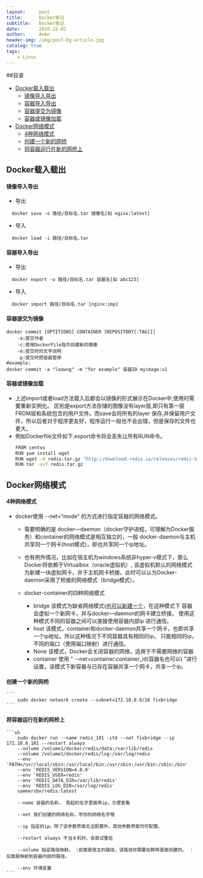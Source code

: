 ```yaml
---
layout:     post
title:      Docker笔记
subtitle:   Docker笔记
date:       2020-12-02
author:     AnAn
header-img: /img/post-bg-article.jpg
catalog: true
tags:
    - Linux
---
```

##目录
- [Docker载入载出](#id001)
  - [镜像导入导出](#id001)
  - [容器导入导出](#id002)
  - [容器提交为镜像](#id003)
  - [容器或镜像加载](#id004)
- [Docker网络模式](#id005)
  - [4种网络模式](#id005)
  - [创建一个新的网桥](#create-brige)
  - [将容器运行在新的网桥上](#id007)

## Docker载入载出
<a name="id001"></a>
#### 镜像导入导出
  - 导出
  ```shell script
    docker save -o 路径/目标名.tar 镜像名[如 nginx:latest] 
  ```
  - 导入
  ```shell script
    docker load -i 路径/目标名.tar
  ```
<a name="id002"></a>
#### 容器导入导出
  - 导出
  ```shell script
    docker export -o 路径/目标名.tar 容器名[如 abc123]  
  ```
  - 导入
  ```shell script
    docker import 路径/目标名.tar [nginx:imp] 
  ```
  <a name="id003"></a>
#### 容器提交为镜像
  ```shell script
  docker commit [OPTITIONS] CONTAINER [REPOSITORY[:TAG]]]
      -a:提交作者
      -c:使用DockerFile指令创建新的镜像
      -m:提交时的文字说明
      -p:提交时把容器暂停
  #example:
  docker commit -a "laowng" -m "for example" 容器ID myimage:v1
  ```
  <a name="id004"></a>
#### 容器或镜像加载
- 上述import或者load方法载入后都会以镜像的形式展示在Docker中,使用时需要重新实例化。
区别是export方法存储的图像没有layer层,即只有第一层FROM层和系统包含的用户文件。而save会将所有的layer
保存,并保留用户文件，所以后者对于程序更友好，程序运行一般也不会出错，但是保存的文件也更大。
- 例如Dockerfile文件如下,export命令将会丢失让所有RUN命令。
    ```sh
    FROM centos
    RUN yum install wget
    RUN wget -O redis.tar.gz "http://download.redis.io/releases/redis-5.0.3.tar.gz"
    RUN tar -xvf redis.tar.gz  
    ```
  <a name="id005"></a>
## Docker网络模式
#### 4种网络模式
- docker使用 --net=“mode” 的方式进行指定容器的网络模式。

  - 需要明确的是 docker—daemon（docker守护进程，可理解为Docker服务）和container的网络模式是相互独立的，一般
  docker-daemon与主机共享同一个网卡(host模式)，即也共享同一个ip地址。

  - 也有例外情况，比如在宿主机为windows系统非hyper-v模式下，那么Docker将依赖于Virtualbox（oracle虚拟机）,
  该虚拟机默认的网络模式为新建一块虚拟网卡，并于主机网卡桥接。此时可以认为Docker-daemon采用了桥接的网络模式（bridge模式）。

  - docker-container的四种网络模式
    - bridge 该模式为缺省网络模式([也可以新建一个](#create-brige)，在这种模式下 容器会虚拟一个新网卡，并与docker—daemon的网卡建立桥接。
    使用这种模式不同的容器之间可以直接使用容器内部ip 进行通信。
    - host 该模式，container和docker-daemon共享一个网卡，也即共享一个ip地址。所以这种情况下不同容器具有相同的ip，
    只能相同的ip，不同的端口（使用端口映射）进行通信。
    - None 该模式，Docker会关闭容器的网络，适用于不需要网络的容器
    - container 使用 " --net=container:container_id(容器名也可以) "进行设置，该模式下新容器与已存在容器共享一个网卡，共享一个ip。

<a name="create-brige"></a>
#### 创建一个新的网桥

    ```
        sudo docker network create --subnet=172.18.0.0/16 fixbridge
    ```
<a name="id007"></a>
#### 将容器运行在新的网桥上
    ```sh
        sudo docker run --name redis_101 -itd --net fixbridge --ip 172.18.0.101 --restart always
        --volume /volume1/docker/redis/data:/var/lib/redis
        --volume /volume1/docker/redis/log:/var/log/redis
        --env 'PATH=/usr/local/sbin:/usr/local/bin:/usr/sbin:/usr/bin:/sbin:/bin'
        --env 'REDIS_VERSION=4.0.9'
        --env 'REDIS_USER=redis'
        --env 'REDIS_DATA_DIR=/var/lib/redis'
        --env 'REDIS_LOG_DIR=/var/log/redis'
        sameersbn/redis:latest
        
        --name 容器的名称， 我起的名字里面带ip，方便查看
        
        --net 我们创建的网络名称，写你的网络名字哦
        
        --ip 指定的ip。除了该参数界面无法配置外，其他参数界面均可配置。
        
        --restart always 不当关机时，会尝试重启
        
        --volume 指定路径映射， :前面是宿主的路径，该路径你需要在群辉里面创建的。 ：后面是映射到容器内部的路径。
        
        --env 环境变量
    ```

